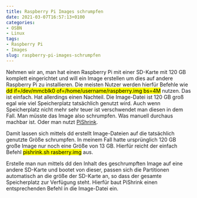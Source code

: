 ```yaml
---
title: Raspberry Pi Images schrumpfen
date: 2021-03-07T16:57:13+0100
categories:
- OSBN
- Linux
tags:
- Raspberry Pi
- Images
slug: raspberry-pi-images-schrumpfen 
---
```

Nehmen wir an, man hat einen Raspberry Pi mit einer SD-Karte mit 120 GB komplett eingerichtet und will ein Image erstellen um dies auf andere Raspberry Pi zu installieren. Die meisten Nutzer werden hierfür Befehle wie <mark>dd if=/dev/mmcblk0 of=/home/username/raspberry.img bs=4M</mark> nutzen. Das ist einfach. Hat allerdings einen Nachteil. Die Image-Datei ist 120 GB groß egal wie viel Speicherplatz tatsächlich genutzt wird. Auch wenn Speicherplatz nicht mehr sehr teuer ist verschwendet man diesen in dem Fall. Man müsste das Image also schrumpfen. Was manuell durchaus machbar ist. Oder man nutzt [PiShrink](https://github.com/Drewsif/PiShrink).

Damit lassen sich mittels dd erstellt Image-Dateien auf die tatsächlich genutzte Größe schrumpfen. In meinem Fall hatte ursprünglich 120 GB große Image nur noch eine Größe von 13 GB. Hierfür reicht der einfach Befehl <mark>pishrink.sh rasberry.img</mark> aus.

Erstelle man nun mittels dd den Inhalt des geschrumpften Image auf eine andere SD-Karte und bootet von dieser, passen sich die Partitionen automatisch an die größe der SD-Karte an, so dass der gesamte Speicherplatz zur Verfügung steht. Hierfür baut PiShrink einen entsprechenden Befehl in die Image-Datei ein.
